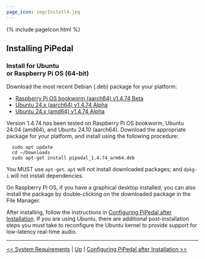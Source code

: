 ```yaml
---
page_icon: img/Install4.jpg
---
```


{% include pageIcon.html %}


## Installing PiPedal


### Install for Ubuntu <br/>or Raspberry Pi OS (64-bit)


Download the most recent Debian (.deb) package for your platform:

- [Raspberry Pi OS bookworm (aarch64) v1.4.74 Beta](https://github.com/rerdavies/pipedal/releases/download/v1.4.74/pipedal_1.4.74_arm64.deb)
- [Ubuntu 24.x (aarch64) v1.4.74 Alpha](https://github.com/rerdavies/pipedal/releases/download/v1.4.74/pipedal_1.4.74_arm64.deb)
- [Ubuntu 24.x (amd64) v1.4.74 Alpha](https://github.com/rerdavies/pipedal/releases/download/v1.4.74/pipedal_1.4.74_amd64.deb)


Version 1.4.74 has been tested on Raspberry Pi OS bookworm, Ubuntu 24.04 (amd64), and Ubuntu 24.10 (aarch64). Download the appropriate package for your platform, and install using the following procedure:

```
  sudo apt update
  cd ~/Downloads  
  sudo apt-get install pipedal_1.4.74_arm64.deb 
```
You MUST use `apt-get`. `apt` will not install downloaded packages; and `dpkg-i` will not install dependencies. 

On Raspberry Pi OS, if you have a graphical desktop installed, you can also install the package by double-clicking on the downloaded package in the File Manager.


After installing, follow the instructions in [Configuring PiPedal after Installation](Configuring.md). If 
you are using Ubuntu, there are additional post-installation steps you must take to reconfigure the Ubuntu kernel 
to provide support for low-latency real-time audio. 


--------
[<< System Requirements](SystemRequirements.md) | [Up](Documentation.md) | [Configuring PiPedal after Installation >>](Configuring.md)
